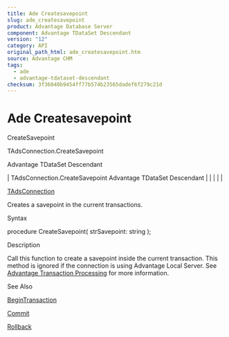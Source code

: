```yaml
---
title: Ade Createsavepoint
slug: ade_createsavepoint
product: Advantage Database Server
component: Advantage TDataSet Descendant
version: "12"
category: API
original_path_html: ade_createsavepoint.htm
source: Advantage CHM
tags:
  - ade
  - advantage-tdataset-descendant
checksum: 3f36040b9454ff77b574b23565dadef6f279c21d
---
```


# Ade Createsavepoint

CreateSavepoint

TAdsConnection.CreateSavepoint

Advantage TDataSet Descendant

| TAdsConnection.CreateSavepoint  Advantage TDataSet Descendant |  |  |  |  |

[TAdsConnection](ade_tadsconnection_7.md)

Creates a savepoint in the current transactions.

Syntax

procedure CreateSavepoint( strSavepoint: string );

Description

Call this function to create a savepoint inside the current transaction. This method is ignored if the connection is using Advantage Local Server. See [Advantage Transaction Processing](master_advantage_transaction_processing_system_overview.md) for more information.

See Also

[BeginTransaction](ade_begintransaction.md)

[Commit](ade_commit.md)

[Rollback](ade_rollback.md)
